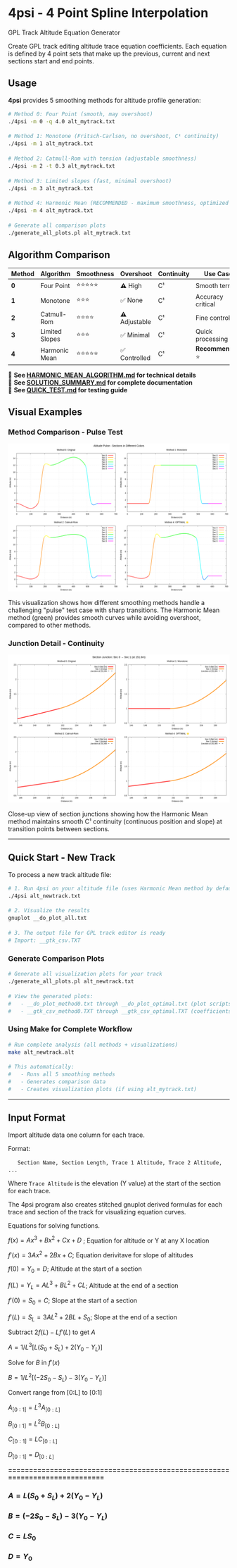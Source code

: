 # 4psi - 4 Point Spline Interpolation

GPL Track Altitude Equation Generator

Create GPL track editing altitude trace equation coefficients. Each equation is defined by 4 point sets that make up the previous, current and next sections start and end points.

## Usage

**4psi** provides 5 smoothing methods for altitude profile generation:

```bash
# Method 0: Four Point (smooth, may overshoot)
./4psi -m 0 -q 4.0 alt_mytrack.txt

# Method 1: Monotone (Fritsch-Carlson, no overshoot, C¹ continuity)
./4psi -m 1 alt_mytrack.txt

# Method 2: Catmull-Rom with tension (adjustable smoothness)
./4psi -m 2 -t 0.3 alt_mytrack.txt

# Method 3: Limited slopes (fast, minimal overshoot)
./4psi -m 3 alt_mytrack.txt

# Method 4: Harmonic Mean (RECOMMENDED - maximum smoothness, optimized overshoot, C¹ continuity)
./4psi -m 4 alt_mytrack.txt

# Generate all comparison plots
./generate_all_plots.pl alt_mytrack.txt
```

## Algorithm Comparison

| Method | Algorithm | Smoothness | Overshoot | Continuity | Use Case |
|--------|-----------|-----------|-----------|------------|----------|
| **0** | Four Point | ⭐⭐⭐⭐⭐ | ⚠️ High | C¹ | Smooth terrain |
| **1** | Monotone | ⭐⭐⭐ | ✅ None | C¹ | Accuracy critical |
| **2** | Catmull-Rom | ⭐⭐⭐⭐ | ⚠️ Adjustable | C¹ | Fine control |
| **3** | Limited Slopes | ⭐⭐⭐ | ✅ Minimal | C¹ | Quick processing |
| **4** | Harmonic Mean | ⭐⭐⭐⭐⭐ | ✅ Controlled | C¹ | **Recommended** ⭐ |

📖 **See [HARMONIC_MEAN_ALGORITHM.md](HARMONIC_MEAN_ALGORITHM.md) for technical details**  
📖 **See [SOLUTION_SUMMARY.md](SOLUTION_SUMMARY.md) for complete documentation**  
📖 **See [QUICK_TEST.md](QUICK_TEST.md) for testing guide**

## Visual Examples

### Method Comparison - Pulse Test

![Pulse Sections Comparison](pulse_sections.png)

This visualization shows how different smoothing methods handle a challenging "pulse" test case with sharp transitions. The Harmonic Mean method (green) provides smooth curves while avoiding overshoot, compared to other methods.

### Junction Detail - Continuity

![Junction Zoom](zoom_junction.png)

Close-up view of section junctions showing how the Harmonic Mean method maintains smooth C¹ continuity (continuous position and slope) at transition points between sections.

---

## Quick Start - New Track

To process a new track altitude file:

```bash
# 1. Run 4psi on your altitude file (uses Harmonic Mean method by default)
./4psi alt_newtrack.txt

# 2. Visualize the results
gnuplot __do_plot_all.txt

# 3. The output file for GPL track editor is ready
# Import: __gtk_csv.TXT
```

### Generate Comparison Plots

```bash
# Generate all visualization plots for your track
./generate_all_plots.pl alt_newtrack.txt

# View the generated plots:
#   - __do_plot_method0.txt through __do_plot_optimal.txt (plot scripts)
#   - __gtk_csv_method0.TXT through __gtk_csv_optimal.TXT (coefficients)
```

### Using Make for Complete Workflow

```bash
# Run complete analysis (all methods + visualizations)
make alt_newtrack.alt

# This automatically:
#   - Runs all 5 smoothing methods
#   - Generates comparison data
#   - Creates visualization plots (if using alt_mytrack.txt)
```

---

## Input Format

Import altitude data one column for each trace.

Format:

`   Section Name, Section Length, Trace 1 Altitude, Trace 2 Altitude, ...`

Where `Trace Altitude` is the elevation (Y value) at the start of the section for each trace.

The 4psi program also creates stitched gnuplot derived formulas for each trace and section of the track for visualizing equation curves. 


Equations for solving functions. 

$f(x) = Ax^3 + Bx^2 + Cx + D$ ; Equation for altitude or Y at any X location

$f'(x) = 3Ax^2 + 2Bx + C$;  Equation derivitave for slope of altitudes

$f(0) = Y_0 = D$;  Altitude at the start of a section

$f(L) = Y_L = AL^3 + BL^2 + CL$;  Altitude at the end of a section

$f'(0) = S_0 = C$;  Slope at the start of a section

$f'(L) = S_L = 3AL^2 + 2BL + S_0$;   Slope at the end of a section


Subtract $2f(L) - Lf'(L)$ to get $A$

$A = 1/L^3 [L(S_0 + S_L) + 2(Y_0 - Y_L)]$

Solve for $B$ in $f'(x)$

$B = 1/L^2 [(-2S_0 - S_L) - 3(Y_0 - Y_L)]$


Convert range from [0:L] to [0:1]

$A_{[0:1]} = L^3 A_{[0:L]}$

$B_{[0:1]} = L^2 B_{[0:L]}$

$C_{[0:1]} = L C_{[0:L]}$

$D_{[0:1]} = D_{[0:L]}$


**============================================================================**


### **$A = L(S_0 + S_L) + 2(Y_0 - Y_L)$**

### **$B = (-2S_0 - S_L) - 3(Y_0 - Y_L)$**

### **$C = LS_0$**

### **$D = Y_0$**


